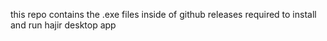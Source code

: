 this repo contains the .exe files inside of  github releases required to install and run hajir desktop app 
